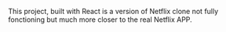 This project, built with React is a version of Netflix clone not fully fonctioning but much more closer to the real Netflix APP.
